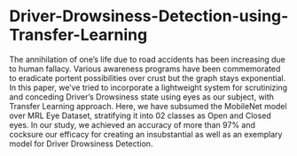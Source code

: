 # Driver-Drowsiness-Detection-using-Transfer-Learning
The annihilation of one’s life due to road accidents has been increasing due to human fallacy. Various awareness programs have been commemorated to eradicate portent possibilities over crust but the graph stays exponential. In this paper, we’ve tried to incorporate a lightweight system for scrutinizing and conceding Driver’s Drowsiness state using eyes as our subject, with Transfer Learning approach. Here, we have subsumed the MobileNet model over MRL Eye Dataset, stratifying it into 02 classes as Open and Closed eyes. In our study, we achieved an accuracy of more than 97% and cocksure our efficacy for creating an insubstantial as well as an exemplary model for Driver Drowsiness Detection.
